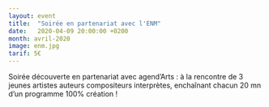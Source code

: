 ```yaml
---
layout: event
title:  "Soirée en partenariat avec l'ENM"
date:   2020-04-09 20:00:00 +0200
month: avril-2020
image: enm.jpg
tarif: 5€
---
```


Soirée découverte en partenariat avec agend’Arts : à la rencontre de 3 jeunes artistes auteurs compositeurs interprètes, enchaînant chacun 20 mn d’un programme 100% création !
